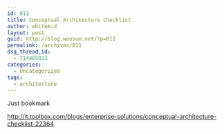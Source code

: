 ```yaml
---
id: 811
title: Conceptual Architecture Checklist
author: whitekid
layout: post
guid: http://blog.woosum.net/?p=811
permalink: /archives/811
dsq_thread_id:
  - 714465813
categories:
  - Uncategorized
tags:
  - architecture
---
```

Just bookmark

<http://it.toolbox.com/blogs/enterprise-solutions/conceptual-architecture-checklist-22364>